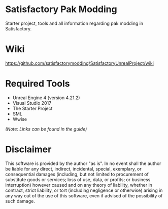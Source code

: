 # Satisfactory Pak Modding

Starter project, tools and all information regarding pak modding in Satisfactory.

# Wiki

https://github.com/satisfactorymodding/SatisfactoryUnrealProject/wiki

# Required Tools

* Unreal Engine 4 (version 4.21.2)
* Visual Studio 2017
* The Starter Project
* SML
* Wwise

_(Note: Links can be found in the guide)_

# Disclaimer

This software is provided by the author "as is". In no event shall the author be liable for any direct, indirect, incidental, special, exemplary, or consequential damages (including, but not limited to procurement of substitute goods or services; loss of use, data, or profits; or business interruption) however caused and on any theory of liability, whether in contract, strict liability, or tort (including negligence or otherwise) arising in any way out of the use of this software, even if advised of the possibility of such damage.
